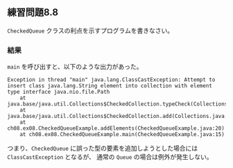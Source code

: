 ## 練習問題8.8

`CheckedQueue` クラスの利点を示すプログラムを書きなさい。

### 結果

`main` を呼び出すと、以下のような出力があった。

```
Exception in thread "main" java.lang.ClassCastException: Attempt to insert class java.lang.String element into collection with element type interface java.nio.file.Path
	at java.base/java.util.Collections$CheckedCollection.typeCheck(Collections.java:3038)
	at java.base/java.util.Collections$CheckedCollection.add(Collections.java:3081)
	at ch08.ex08.CheckedQueueExample.addElements(CheckedQueueExample.java:20)
	at ch08.ex08.CheckedQueueExample.main(CheckedQueueExample.java:15)
```

つまり、`CheckedQueue` に誤った型の要素を追加しようとした場合には `ClassCastException` となるが、
通常の `Queue` の場合は例外が発生しない。
